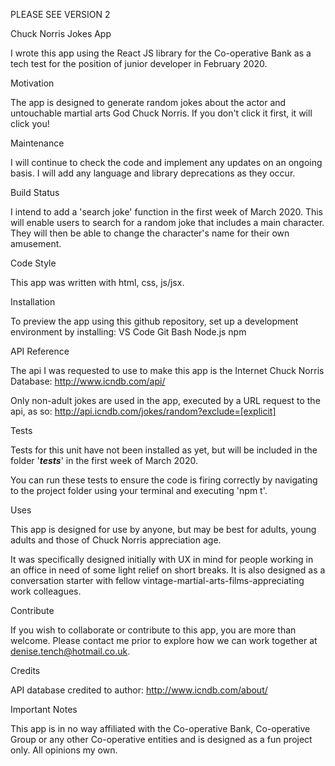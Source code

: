 PLEASE SEE VERSION 2

Chuck Norris Jokes App

I wrote this app using the React JS library for the Co-operative Bank as a tech test for the position of junior developer in February 2020. 

Motivation

The app is designed to generate random jokes about the actor and untouchable martial arts God Chuck Norris. If you don't click it first, it will click you! 

Maintenance

I will continue to check the code and implement any updates on an ongoing basis. I will add any language and library deprecations as they occur. 

Build Status

I intend to add a 'search joke' function in the first week of March 2020. This will enable users to search for a random joke that includes a main character. They will then be able to change the character's name for their own amusement. 

Code Style

This app was written with html, css, js/jsx.

Installation

To preview the app using this github repository, set up a development environment by installing:
VS Code
Git Bash
Node.js
npm

API Reference

The api I was requested to use to make this app is the Internet Chuck Norris Database: http://www.icndb.com/api/ 

Only non-adult jokes are used in the app, executed by a URL request to the api, as so: http://api.icndb.com/jokes/random?exclude=[explicit]

Tests

Tests for this unit have not been installed as yet, but will be included in the folder '___tests___' in the first week of March 2020. 

You can run these tests to ensure the code is firing correctly by navigating to the project folder using your terminal and executing 'npm t'.

Uses

This app is designed for use by anyone, but may be best for adults, young adults and those of Chuck Norris appreciation age.

It was specifically designed initially with UX in mind for people working in an office in need of some light relief on short breaks. It is also designed as a conversation starter with fellow vintage-martial-arts-films-appreciating work colleagues.

Contribute

If you wish to collaborate or contribute to this app, you are more than welcome. Please contact me prior to explore how we can work together at denise.tench@hotmail.co.uk.

Credits

API database credited to author: http://www.icndb.com/about/ 

Important Notes

This app is in no way affiliated with the Co-operative Bank, Co-operative Group or any other Co-operative entities and is designed as a fun project only. All opinions my own. 
